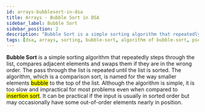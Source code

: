```yaml
---
id: arrays-bubblesort-in-dsa
title: Arrays - Bubble Sort in DSA
sidebar_label: Bubble Sort
sidebar_position: 2
description: "Bubble Sort is a simple sorting algorithm that repeatedly steps through the list, compares adjacent elements and swaps them if they are in the wrong order. The pass through the list is repeated until the list is sorted. The algorithm, which is a comparison sort, is named for the way smaller elements 'bubble' to the top of the list. Although the algorithm is simple, it is too slow and impractical for most problems even when compared to insertion sort. It can be practical if the input is usually in sort order but may occasionally have some out-of-order elements nearly in position."
tags: [dsa, arrays, sorting, bubble-sort, algorithm of bubble-sort, pseudocode of bubble-sort, complexity of bubble-sort, example of bubble-sort, live example of bubble-sort, explanation of bubble-sort, quiz of bubble-sort, conclusion of bubble-sort]
---
```


**Bubble Sort** is a simple sorting algorithm that repeatedly steps through the list, compares adjacent elements and swaps them if they are in the wrong order. The pass through the list is repeated until the list is sorted. The algorithm, which is a comparison sort, is named for the way smaller elements <mark>bubble</mark> to the top of the list. Although the algorithm is simple, it is too slow and impractical for most problems even when compared to <mark>insertion sort</mark>. It can be practical if the input is usually in sorted order but may occasionally have some out-of-order elements nearly in position.

